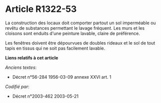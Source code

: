 # Article R1322-53

La construction des locaux doit comporter partout un sol imperméable ou revêtu de substances permettant le lavage fréquent.
Les murs et les cloisons sont enduits d'une peinture lavable, claire de préférence.

Les fenêtres doivent être dépourvues de doubles rideaux et le sol de tout tapis en tissus qui ne soit pas facilement lavable.

**Liens relatifs à cet article**

_Anciens textes_:

  - Décret n°56-284 1956-03-09 annexe XXVI art. 1

_Codifié par_:

  - Décret n°2003-462 2003-05-21
